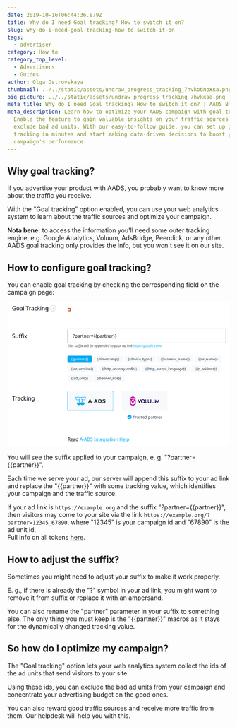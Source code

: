 ```yaml
---
date: 2019-10-16T06:44:36.879Z
title: Why do I need Goal tracking? How to switch it on?
slug: why-do-i-need-goal-tracking-how-to-switch-it-on
tags:
  - advertiser
category: How to
category_top_level:
  - Advertisers
  - Guides
author: Olga Ostrovskaya
thumbnail: ../../static/assets/undraw_progress_tracking_7hvkобложка.png
big_picture: ../../static/assets/undraw_progress_tracking_7hvkква.png
meta_title: Why do I need Goal tracking? How to switch it on? | AADS Blog
meta_description: Learn how to optimize your AADS campaign with goal tracking.
  Enable the feature to gain valuable insights on your traffic sources and
  exclude bad ad units. With our easy-to-follow guide, you can set up goal
  tracking in minutes and start making data-driven decisions to boost your
  campaign's performance.
---
```

## Why goal tracking?

If you advertise your product with AADS, you probably want to know more about the traffic you receive.

With the "Goal tracking" option enabled, you can use your web analytics system to learn about the traffic sources and optimize your campaign.

**Nota bene:** to access the information you'll need some outer tracking engine, e.g. Google Analytics, Voluum, AdsBridge, Peerclick, or any other.  AADS goal tracking only provides the info, but you won't see it on our site.

## How to configure goal tracking?

You can enable goal tracking by checking the corresponding field on the campaign page:

![AADS Goal Tracking settings](../../static/assets/screenshot_from_2020-09-23_16-56-06.png "AADS Goal Tracking settings")

You will see the suffix applied to your campaign, e. g. "?partner={{partner}}".

Each time we serve your ad, our server will append this suffix to your ad link and replace the "{{partner}}" with some tracking value, which identifies your campaign and the traffic source.

If your ad link is `https://example.org` and the suffix "?partner={{partner}}", then visitors may come to your site via the link `https://example.org/?partner=12345_67890`, where "12345" is your campaign id and "67890" is the ad unit id.\
Full info on all tokens [here](https://aads.com/blog/2021-03-15-a-ads-tracking-tokens-and-their-output/).

## How to adjust the suffix?

Sometimes you might need to adjust your suffix to make it work properly.

E. g., if there is already the "?" symbol in your ad link, you might want to remove it from suffix or replace it with an ampersand.

You can also rename the "partner" parameter in your suffix to something else. The only thing you must keep is the "{{partner}}" macros as it stays for the dynamically changed tracking value.

## So how do I optimize my campaign?

The "Goal tracking" option lets your web analytics system collect the ids of the ad units that send visitors to your site.

Using these ids, you can exclude the bad ad units from your campaign and concentrate your advertising budget on the good ones.

You can also reward good traffic sources and receive more traffic from them. Our helpdesk will help you with this.

